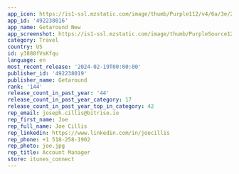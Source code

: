 ```yaml
---
app_icon: https://is1-ssl.mzstatic.com/image/thumb/Purple112/v4/6a/3e/28/6a3e287d-ddc1-473c-6201-fac9a6265bcc/AppIcon-0-0-1x_U007ephone-0-0-85-220.png/1024x1024bb.png
app_id: '492238016'
app_name: Getaround New
app_screenshot: https://is1-ssl.mzstatic.com/image/thumb/PurpleSource126/v4/3e/c5/ed/3ec5ed5c-c6c1-c94a-5016-f49f5dde1444/3ee1fa89-17c3-4ae6-a359-492055e59755_iPhone_12_Pro_Max_-_0_Full_Rollout.png/1284x2778bb.png
category: Travel
country: US
id: y3888fVsKfqu
language: en
most_recent_release: '2024-02-19T00:00:00'
publisher_id: '492238019'
publisher_name: Getaround
rank: '144'
release_count_in_past_year: '44'
release_count_in_past_year_category: 17
release_count_in_past_year_top_in_category: 42
rep_email: joseph.cillis@bitrise.io
rep_first_name: Joe
rep_full_name: Joe Cillis
rep_linkedin: https://www.linkedin.com/in/joecillis
rep_phone: +1 518-258-1902
rep_photo: joe.jpg
rep_title: Account Manager
store: itunes_connect
---
```

